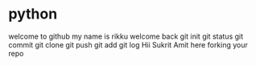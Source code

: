 # python
welcome to github
my name is rikku
welcome back
git init
git status
git commit
git clone
git push
git add
git log
Hii Sukrit 
Amit here forking your repo
